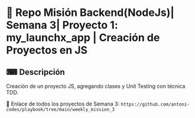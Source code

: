 # 📒 Repo Misión Backend(NodeJs)| Semana 3| Proyecto 1: my_launchx_app | Creación de Proyectos en JS 

## ⌨ Descripción
Creación de un proyecto JS, agregando clases y Unit Testing con técnica TDD.



📎 Enlace de todos los proyectos de Semana 3:
`https://github.com/antoni-codes/playbook/tree/main/weekly_mission_3`


